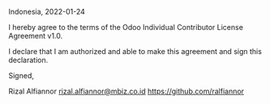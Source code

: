 Indonesia, 2022-01-24

I hereby agree to the terms of the Odoo Individual Contributor License
Agreement v1.0.

I declare that I am authorized and able to make this agreement and sign this
declaration.

Signed,

Rizal Alfiannor rizal.alfiannor@mbiz.co.id https://github.com/ralfiannor
